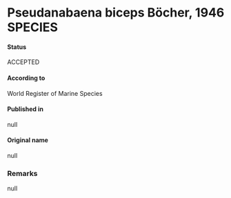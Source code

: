 Pseudanabaena biceps Böcher, 1946 SPECIES
=======

#### Status
ACCEPTED

#### According to
World Register of Marine Species

#### Published in
null

#### Original name
null

### Remarks
null